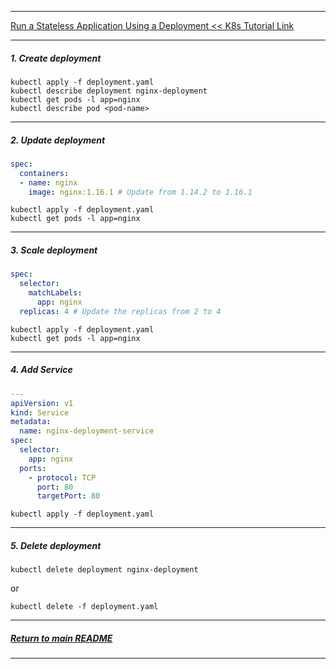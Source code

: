 *********************************************************************
[Run a Stateless Application Using a Deployment << K8s Tutorial Link](https://kubernetes.io/docs/tasks/run-application/run-stateless-application-deployment/)
*********************************************************************
##### 1. Create deployment
```shell
kubectl apply -f deployment.yaml
kubectl describe deployment nginx-deployment
kubectl get pods -l app=nginx
kubectl describe pod <pod-name>
```
*********************************************************************
##### 2. Update deployment
```yaml
spec:
  containers:
  - name: nginx
    image: nginx:1.16.1 # Update from 1.14.2 to 1.16.1
```
```shell
kubectl apply -f deployment.yaml
kubectl get pods -l app=nginx
```
*********************************************************************
##### 3. Scale deployment
```yaml
spec:
  selector:
    matchLabels:
      app: nginx
  replicas: 4 # Update the replicas from 2 to 4
```
```shell
kubectl apply -f deployment.yaml
kubectl get pods -l app=nginx
```
*********************************************************************
##### 4. Add Service
```yaml
---
apiVersion: v1
kind: Service
metadata:
  name: nginx-deployment-service
spec:
  selector:
    app: nginx
  ports:
    - protocol: TCP
      port: 80
      targetPort: 80
```
```shell
kubectl apply -f deployment.yaml
```
*********************************************************************
##### 5. Delete deployment 
```shell
kubectl delete deployment nginx-deployment
```
or
```shell
kubectl delete -f deployment.yaml
```
*********************************************************************
##### [Return to main README](https://github.com/dmitriyshub/kube-hub)
*********************************************************************